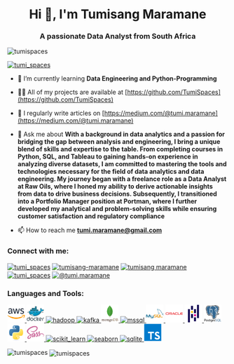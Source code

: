 <h1 align="center">Hi 👋, I'm Tumisang Maramane</h1>
<h3 align="center">A passionate Data Analyst from South Africa</h3>

<p align="left"> <img src="https://komarev.com/ghpvc/?username=tumispaces&label=Profile%20views&color=0e75b6&style=flat" alt="tumispaces" /> </p>

<p align="left"> <a href="https://twitter.com/tumi_spaces" target="blank"><img src="https://img.shields.io/twitter/follow/tumi_spaces?logo=twitter&style=for-the-badge" alt="tumi_spaces" /></a> </p>

- 🌱 I’m currently learning **Data Engineering and Python-Programming**

- 👨‍💻 All of my projects are available at [https://github.com/TumiSpaces](https://github.com/TumiSpaces)

- 📝 I regularly write articles on [https://medium.com/@tumi.maramane](https://medium.com/@tumi.maramane)

- 💬 Ask me about **With a background in data analytics and a passion for bridging the gap between analysis and engineering, I bring a unique blend of skills and expertise to the table. From completing courses in Python, SQL, and Tableau to gaining hands-on experience in analyzing diverse datasets, I am committed to mastering the tools and technologies necessary for the field of data analytics and data engineering. My journey began with a freelance role as a Data Analyst at Raw Oils, where I honed my ability to derive actionable insights from data to drive business decisions. Subsequently, I transitioned into a Portfolio Manager position at Portman, where I further developed my analytical and problem-solving skills while ensuring customer satisfaction and regulatory compliance**

- 📫 How to reach me **tumi.maramane@gmail.com**

<h3 align="left">Connect with me:</h3>
<p align="left">
<a href="https://twitter.com/tumi_spaces" target="blank"><img align="center" src="https://raw.githubusercontent.com/rahuldkjain/github-profile-readme-generator/master/src/images/icons/Social/twitter.svg" alt="tumi_spaces" height="30" width="40" /></a>
<a href="https://linkedin.com/in/tumisang-maramane" target="blank"><img align="center" src="https://raw.githubusercontent.com/rahuldkjain/github-profile-readme-generator/master/src/images/icons/Social/linked-in-alt.svg" alt="tumisang-maramane" height="30" width="40" /></a>
<a href="https://kaggle.com/tumisang maramane" target="blank"><img align="center" src="https://raw.githubusercontent.com/rahuldkjain/github-profile-readme-generator/master/src/images/icons/Social/kaggle.svg" alt="tumisang maramane" height="30" width="40" /></a>
<a href="https://instagram.com/tumi_spaces" target="blank"><img align="center" src="https://raw.githubusercontent.com/rahuldkjain/github-profile-readme-generator/master/src/images/icons/Social/instagram.svg" alt="tumi_spaces" height="30" width="40" /></a>
<a href="https://medium.com/@tumi.maramane" target="blank"><img align="center" src="https://raw.githubusercontent.com/rahuldkjain/github-profile-readme-generator/master/src/images/icons/Social/medium.svg" alt="@tumi.maramane" height="30" width="40" /></a>
</p>

<h3 align="left">Languages and Tools:</h3>
<p align="left"> <a href="https://aws.amazon.com" target="_blank" rel="noreferrer"> <img src="https://raw.githubusercontent.com/devicons/devicon/master/icons/amazonwebservices/amazonwebservices-original-wordmark.svg" alt="aws" width="40" height="40"/> </a> <a href="https://www.docker.com/" target="_blank" rel="noreferrer"> <img src="https://raw.githubusercontent.com/devicons/devicon/master/icons/docker/docker-original-wordmark.svg" alt="docker" width="40" height="40"/> </a> <a href="https://hadoop.apache.org/" target="_blank" rel="noreferrer"> <img src="https://www.vectorlogo.zone/logos/apache_hadoop/apache_hadoop-icon.svg" alt="hadoop" width="40" height="40"/> </a> <a href="https://kafka.apache.org/" target="_blank" rel="noreferrer"> <img src="https://www.vectorlogo.zone/logos/apache_kafka/apache_kafka-icon.svg" alt="kafka" width="40" height="40"/> </a> <a href="https://www.mongodb.com/" target="_blank" rel="noreferrer"> <img src="https://raw.githubusercontent.com/devicons/devicon/master/icons/mongodb/mongodb-original-wordmark.svg" alt="mongodb" width="40" height="40"/> </a> <a href="https://www.microsoft.com/en-us/sql-server" target="_blank" rel="noreferrer"> <img src="https://www.svgrepo.com/show/303229/microsoft-sql-server-logo.svg" alt="mssql" width="40" height="40"/> </a> <a href="https://www.mysql.com/" target="_blank" rel="noreferrer"> <img src="https://raw.githubusercontent.com/devicons/devicon/master/icons/mysql/mysql-original-wordmark.svg" alt="mysql" width="40" height="40"/> </a> <a href="https://www.oracle.com/" target="_blank" rel="noreferrer"> <img src="https://raw.githubusercontent.com/devicons/devicon/master/icons/oracle/oracle-original.svg" alt="oracle" width="40" height="40"/> </a> <a href="https://pandas.pydata.org/" target="_blank" rel="noreferrer"> <img src="https://raw.githubusercontent.com/devicons/devicon/2ae2a900d2f041da66e950e4d48052658d850630/icons/pandas/pandas-original.svg" alt="pandas" width="40" height="40"/> </a> <a href="https://www.postgresql.org" target="_blank" rel="noreferrer"> <img src="https://raw.githubusercontent.com/devicons/devicon/master/icons/postgresql/postgresql-original-wordmark.svg" alt="postgresql" width="40" height="40"/> </a> <a href="https://www.python.org" target="_blank" rel="noreferrer"> <img src="https://raw.githubusercontent.com/devicons/devicon/master/icons/python/python-original.svg" alt="python" width="40" height="40"/> </a> <a href="https://sass-lang.com" target="_blank" rel="noreferrer"> <img src="https://raw.githubusercontent.com/devicons/devicon/master/icons/sass/sass-original.svg" alt="sass" width="40" height="40"/> </a> <a href="https://scikit-learn.org/" target="_blank" rel="noreferrer"> <img src="https://upload.wikimedia.org/wikipedia/commons/0/05/Scikit_learn_logo_small.svg" alt="scikit_learn" width="40" height="40"/> </a> <a href="https://seaborn.pydata.org/" target="_blank" rel="noreferrer"> <img src="https://seaborn.pydata.org/_images/logo-mark-lightbg.svg" alt="seaborn" width="40" height="40"/> </a> <a href="https://www.sqlite.org/" target="_blank" rel="noreferrer"> <img src="https://www.vectorlogo.zone/logos/sqlite/sqlite-icon.svg" alt="sqlite" width="40" height="40"/> </a> <a href="https://www.typescriptlang.org/" target="_blank" rel="noreferrer"> <img src="https://raw.githubusercontent.com/devicons/devicon/master/icons/typescript/typescript-original.svg" alt="typescript" width="40" height="40"/> </a> </p>

<p><img align="left" src="https://github-readme-stats.vercel.app/api/top-langs?username=tumispaces&show_icons=true&locale=en&layout=compact" alt="tumispaces" /></p>

<p>&nbsp;<img align="center" src="https://github-readme-stats.vercel.app/api?username=tumispaces&show_icons=true&locale=en" alt="tumispaces" /></p>
